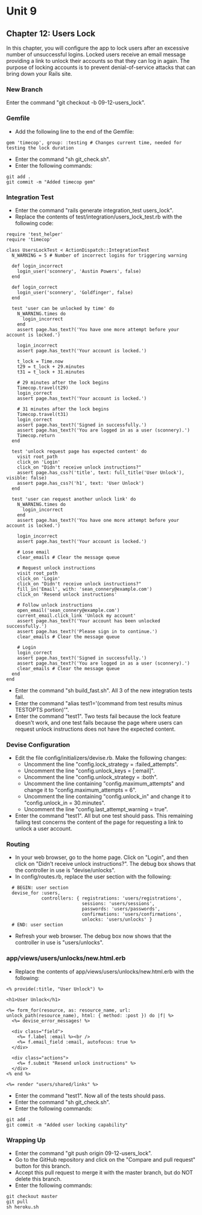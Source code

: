 # Unit 9
## Chapter 12: Users Lock

In this chapter, you will configure the app to lock users after an excessive number of unsuccessful logins.  Locked users receive an email message providing a link to unlock their accounts so that they can log in again.  The purpose of locking accounts is to prevent denial-of-service attacks that can bring down your Rails site.

### New Branch
Enter the command "git checkout -b 09-12-users_lock".

### Gemfile
* Add the following line to the end of the Gemfile:
```
gem 'timecop', group: :testing # Changes current time, needed for testing the lock duration
```
* Enter the command "sh git_check.sh".
* Enter the following commands:
```
git add .
git commit -m "Added timecop gem"
```

### Integration Test
* Enter the command "rails generate integration_test users_lock".
* Replace the contents of test/integration/users_lock_test.rb with the following code:
```
require 'test_helper'
require 'timecop'

class UsersLockTest < ActionDispatch::IntegrationTest
  N_WARNING = 5 # Number of incorrect logins for triggering warning

  def login_incorrect
    login_user('sconnery', 'Austin Powers', false)
  end

  def login_correct
    login_user('sconnery', 'Goldfinger', false)
  end

  test 'user can be unlocked by time' do
    N_WARNING.times do
      login_incorrect
    end
    assert page.has_text?('You have one more attempt before your account is locked.')

    login_incorrect
    assert page.has_text?('Your account is locked.')

    t_lock = Time.now
    t29 = t_lock + 29.minutes
    t31 = t_lock + 31.minutes

    # 29 minutes after the lock begins
    Timecop.travel(t29)
    login_correct
    assert page.has_text?('Your account is locked.')

    # 31 minutes after the lock begins
    Timecop.travel(t31)
    login_correct
    assert page.has_text?('Signed in successfully.')
    assert page.has_text?('You are logged in as a user (sconnery).')
    Timecop.return
  end

  test 'unlock request page has expected content' do
    visit root_path
    click_on 'Login'
    click_on "Didn't receive unlock instructions?"
    assert page.has_css?('title', text: full_title('User Unlock'), visible: false)
    assert page.has_css?('h1', text: 'User Unlock')
  end

  test 'user can request another unlock link' do
    N_WARNING.times do
      login_incorrect
    end
    assert page.has_text?('You have one more attempt before your account is locked.')

    login_incorrect
    assert page.has_text?('Your account is locked.')

    # Lose email
    clear_emails # Clear the message queue

    # Request unlock instructions
    visit root_path
    click_on 'Login'
    click_on "Didn't receive unlock instructions?"
    fill_in('Email', with: 'sean_connery@example.com')
    click_on 'Resend unlock instructions'

    # Follow unlock instructions
    open_email('sean_connery@example.com')
    current_email.click_link 'Unlock my account'
    assert page.has_text?('Your account has been unlocked successfully.')
    assert page.has_text?('Please sign in to continue.')
    clear_emails # Clear the message queue

    # Login
    login_correct
    assert page.has_text?('Signed in successfully.')
    assert page.has_text?('You are logged in as a user (sconnery).')
    clear_emails # Clear the message queue
  end
end
```
* Enter the command "sh build_fast.sh".  All 3 of the new integration tests fail.
* Enter the command "alias test1='(command from test results minus TESTOPTS portion)'".
* Enter the command "test1".  Two tests fail because the lock feature doesn't work, and one test fails because the page where users can request unlock instructions does not have the expected content.

### Devise Configuration
* Edit the file config/initializers/devise.rb.  Make the following changes:
  * Uncomment the line "config.lock_strategy = :failed_attempts".
  * Uncomment the line "config.unlock_keys = [:email]".
  * Uncomment the line "config.unlock_strategy = :both".
  * Uncomment the line containing "config.maximum_attempts" and change it to "config.maximum_attempts = 6".
  * Uncomment the line containing "config.unlock_in" and change it to "config.unlock_in = 30.minutes".
  * Uncomment the line "config.last_attempt_warning = true".
* Enter the command "test1".  All but one test should pass.  This remaining failing test concerns the content of the page for requesting a link to unlock a user account.

### Routing
* In your web browser, go to the home page.  Click on "Login", and then click on "Didn't receive unlock instructions?".  The debug box shows that the controller in use is "devise/unlocks".
* In config/routes.rb, replace the user section with the following:
```
  # BEGIN: user section
  devise_for :users,
             controllers: { registrations: 'users/registrations',
                            sessions: 'users/sessions',
                            passwords: 'users/passwords',
                            confirmations: 'users/confirmations',
                            unlocks: 'users/unlocks' }
  # END: user section
```
* Refresh your web browser.  The debug box now shows that the controller in use is "users/unlocks".

### app/views/users/unlocks/new.html.erb
* Replace the contents of app/views/users/unlocks/new.html.erb with the following:
```
<% provide(:title, "User Unlock") %>

<h1>User Unlock</h1>

<%= form_for(resource, as: resource_name, url: unlock_path(resource_name), html: { method: :post }) do |f| %>
  <%= devise_error_messages! %>

  <div class="field">
    <%= f.label :email %><br />
    <%= f.email_field :email, autofocus: true %>
  </div>

  <div class="actions">
    <%= f.submit "Resend unlock instructions" %>
  </div>
<% end %>

<%= render "users/shared/links" %>
```
* Enter the command "test1".  Now all of the tests should pass.
* Enter the command "sh git_check.sh".
* Enter the following commands:
```
git add .
git commit -m "Added user locking capability"
```

### Wrapping Up
* Enter the command "git push origin 09-12-users_lock".
* Go to the GitHub repository and click on the "Compare and pull request" button for this branch.
* Accept this pull request to merge it with the master branch, but do NOT delete this branch.
* Enter the following commands:
```
git checkout master
git pull
sh heroku.sh
```
